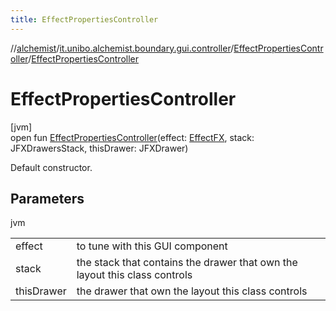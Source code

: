 ```yaml
---
title: EffectPropertiesController
---
```

//[alchemist](../../../index.html)/[it.unibo.alchemist.boundary.gui.controller](../index.html)/[EffectPropertiesController](index.html)/[EffectPropertiesController](-effect-properties-controller.html)



# EffectPropertiesController



[jvm]\
open fun [EffectPropertiesController](-effect-properties-controller.html)(effect: [EffectFX](../../it.unibo.alchemist.boundary.gui.effects/-effect-f-x/index.html), stack: JFXDrawersStack, thisDrawer: JFXDrawer)



Default constructor.



## Parameters


jvm

| | |
|---|---|
| effect | to tune with this GUI component |
| stack | the stack that contains the drawer that own the layout this class controls |
| thisDrawer | the drawer that own the layout this class controls |





